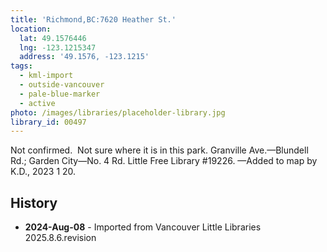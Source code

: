 ```yaml
---
title: 'Richmond,BC:7620 Heather St.'
location:
  lat: 49.1576446
  lng: -123.1215347
  address: '49.1576, -123.1215'
tags:
  - kml-import
  - outside-vancouver
  - pale-blue-marker
  - active
photo: /images/libraries/placeholder-library.jpg
library_id: 00497
---
```

Not confirmed.  Not sure where it is in this park.
Granville Ave.—Blundell Rd.; 
Garden City—No. 4 Rd.
Little Free Library #19226. 
—Added to map by K.D., 2023 1 20. 

## History
- **2024-Aug-08** - Imported from Vancouver Little Libraries 2025.8.6.revision
